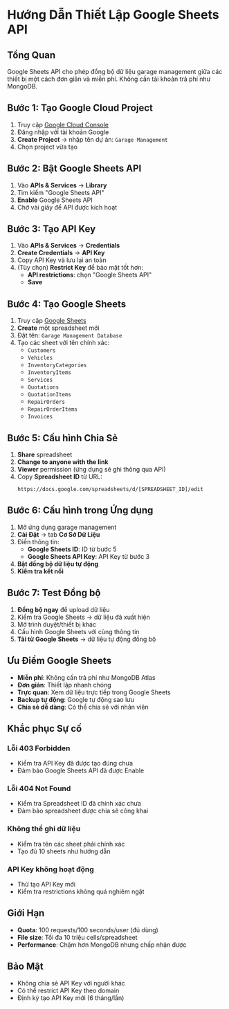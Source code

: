 # Hướng Dẫn Thiết Lập Google Sheets API

## Tổng Quan

Google Sheets API cho phép đồng bộ dữ liệu garage management giữa các thiết bị một cách đơn giản và miễn phí. Không cần tài khoản trả phí như MongoDB.

## Bước 1: Tạo Google Cloud Project

1. Truy cập [Google Cloud Console](https://console.cloud.google.com/)
2. Đăng nhập với tài khoản Google
3. **Create Project** → nhập tên dự án: `Garage Management`
4. Chọn project vừa tạo

## Bước 2: Bật Google Sheets API

1. Vào **APIs & Services** → **Library**
2. Tìm kiếm "Google Sheets API"
3. **Enable** Google Sheets API
4. Chờ vài giây để API được kích hoạt

## Bước 3: Tạo API Key

1. Vào **APIs & Services** → **Credentials**
2. **Create Credentials** → **API Key**
3. Copy API Key và lưu lại an toàn
4. (Tùy chọn) **Restrict Key** để bảo mật tốt hơn:
   - **API restrictions**: chọn "Google Sheets API"
   - **Save**

## Bước 4: Tạo Google Sheets

1. Truy cập [Google Sheets](https://sheets.google.com)
2. **Create** một spreadsheet mới
3. Đặt tên: `Garage Management Database`
4. Tạo các sheet với tên chính xác:
   - `Customers`
   - `Vehicles`
   - `InventoryCategories`
   - `InventoryItems`
   - `Services`
   - `Quotations`
   - `QuotationItems`
   - `RepairOrders`
   - `RepairOrderItems`
   - `Invoices`

## Bước 5: Cấu hình Chia Sẻ

1. **Share** spreadsheet
2. **Change to anyone with the link**
3. **Viewer** permission (ứng dụng sẽ ghi thông qua API)
4. Copy **Spreadsheet ID** từ URL:
   ```
   https://docs.google.com/spreadsheets/d/[SPREADSHEET_ID]/edit
   ```

## Bước 6: Cấu hình trong Ứng dụng

1. Mở ứng dụng garage management
2. **Cài Đặt** → tab **Cơ Sở Dữ Liệu**
3. Điền thông tin:
   - **Google Sheets ID**: ID từ bước 5
   - **Google Sheets API Key**: API Key từ bước 3
4. **Bật đồng bộ dữ liệu tự động**
5. **Kiểm tra kết nối**

## Bước 7: Test Đồng bộ

1. **Đồng bộ ngay** để upload dữ liệu
2. Kiểm tra Google Sheets → dữ liệu đã xuất hiện
3. Mở trình duyệt/thiết bị khác
4. Cấu hình Google Sheets với cùng thông tin
5. **Tải từ Google Sheets** → dữ liệu tự động đồng bộ

## Ưu Điểm Google Sheets

- **Miễn phí**: Không cần trả phí như MongoDB Atlas
- **Đơn giản**: Thiết lập nhanh chóng
- **Trực quan**: Xem dữ liệu trực tiếp trong Google Sheets
- **Backup tự động**: Google tự động sao lưu
- **Chia sẻ dễ dàng**: Có thể chia sẻ với nhân viên

## Khắc phục Sự cố

### Lỗi 403 Forbidden
- Kiểm tra API Key đã được tạo đúng chưa
- Đảm bảo Google Sheets API đã được Enable

### Lỗi 404 Not Found
- Kiểm tra Spreadsheet ID đã chính xác chưa
- Đảm bảo spreadsheet được chia sẻ công khai

### Không thể ghi dữ liệu
- Kiểm tra tên các sheet phải chính xác
- Tạo đủ 10 sheets như hướng dẫn

### API Key không hoạt động
- Thử tạo API Key mới
- Kiểm tra restrictions không quá nghiêm ngặt

## Giới Hạn

- **Quota**: 100 requests/100 seconds/user (đủ dùng)
- **File size**: Tối đa 10 triệu cells/spreadsheet
- **Performance**: Chậm hơn MongoDB nhưng chấp nhận được

## Bảo Mật

- Không chia sẻ API Key với người khác
- Có thể restrict API Key theo domain
- Định kỳ tạo API Key mới (6 tháng/lần)
